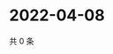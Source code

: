 # 2022-04-08

共 0 条

<!-- BEGIN WEIBO -->
<!-- 最后更新时间 Fri Apr 08 2022 15:01:22 GMT+0800 (China Standard Time) -->

<!-- END WEIBO -->
